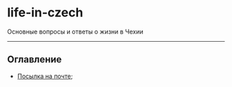 # life-in-czech

Основные вопросы и ответы о жизни в Чехии

---

## Оглавление

- [Посылка на почте](./chech-post.md);
